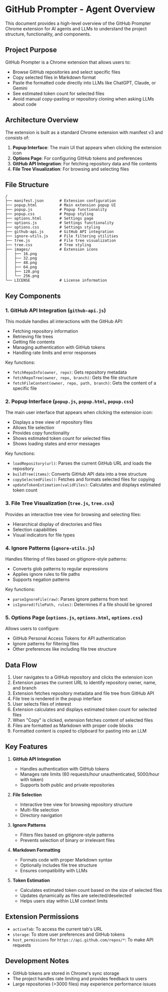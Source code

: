 # GitHub Prompter - Agent Overview

This document provides a high-level overview of the GitHub Prompter Chrome extension for AI agents and LLMs to understand the project structure, functionality, and components.

## Project Purpose

GitHub Prompter is a Chrome extension that allows users to:
- Browse GitHub repositories and select specific files
- Copy selected files in Markdown format
- Paste the formatted code directly into LLMs like ChatGPT, Claude, or Gemini
- See estimated token count for selected files
- Avoid manual copy-pasting or repository cloning when asking LLMs about code

## Architecture Overview

The extension is built as a standard Chrome extension with manifest v3 and consists of:

1. **Popup Interface**: The main UI that appears when clicking the extension icon
2. **Options Page**: For configuring GitHub tokens and preferences
3. **GitHub API Integration**: For fetching repository data and file contents
4. **File Tree Visualization**: For browsing and selecting files

## File Structure

```
/
├── manifest.json       # Extension configuration
├── popup.html          # Main extension popup UI
├── popup.js            # Popup functionality
├── popup.css           # Popup styling
├── options.html        # Settings page
├── options.js          # Settings functionality
├── options.css         # Settings styling
├── github-api.js       # GitHub API integration
├── ignore-utils.js     # File filtering utilities
├── tree.js             # File tree visualization
├── tree.css            # Tree styling
├── images/             # Extension icons
│   ├── 16.png
│   ├── 32.png
│   ├── 48.png
│   ├── 64.png
│   ├── 128.png
│   └── 256.png
└── LICENSE             # License information
```

## Key Components

### 1. GitHub API Integration (`github-api.js`)

This module handles all interactions with the GitHub API:
- Fetching repository information
- Retrieving file trees
- Getting file contents
- Managing authentication with GitHub tokens
- Handling rate limits and error responses

Key functions:
- `fetchRepoInfo(owner, repo)`: Gets repository metadata
- `fetchRepoTree(owner, repo, branch)`: Gets the file structure
- `fetchFileContent(owner, repo, path, branch)`: Gets the content of a specific file

### 2. Popup Interface (`popup.js`, `popup.html`, `popup.css`)

The main user interface that appears when clicking the extension icon:
- Displays a tree view of repository files
- Allows file selection
- Provides copy functionality
- Shows estimated token count for selected files
- Shows loading states and error messages

Key functions:
- `loadRepository(url)`: Parses the current GitHub URL and loads the repository
- `buildTree(items)`: Converts GitHub API data into a tree structure
- `copySelectedFiles()`: Fetches and formats selected files for copying
- `updateTokenEstimation(validFiles)`: Calculates and displays estimated token count

### 3. File Tree Visualization (`tree.js`, `tree.css`)

Provides an interactive tree view for browsing and selecting files:
- Hierarchical display of directories and files
- Selection capabilities
- Visual indicators for file types

### 4. Ignore Patterns (`ignore-utils.js`)

Handles filtering of files based on gitignore-style patterns:
- Converts glob patterns to regular expressions
- Applies ignore rules to file paths
- Supports negation patterns

Key functions:
- `parseIgnoreFile(raw)`: Parses ignore patterns from text
- `isIgnored(filePath, rules)`: Determines if a file should be ignored

### 5. Options Page (`options.js`, `options.html`, `options.css`)

Allows users to configure:
- GitHub Personal Access Tokens for API authentication
- Ignore patterns for filtering files
- Other preferences like including file tree structure

## Data Flow

1. User navigates to a GitHub repository and clicks the extension icon
2. Extension parses the current URL to identify repository owner, name, and branch
3. Extension fetches repository metadata and file tree from GitHub API
4. File tree is rendered in the popup interface
5. User selects files of interest
6. Extension calculates and displays estimated token count for selected files
7. When "Copy" is clicked, extension fetches content of selected files
8. Files are formatted as Markdown with proper code blocks
9. Formatted content is copied to clipboard for pasting into an LLM

## Key Features

1. **GitHub API Integration**
   - Handles authentication with GitHub tokens
   - Manages rate limits (60 requests/hour unauthenticated, 5000/hour with token)
   - Supports both public and private repositories

2. **File Selection**
   - Interactive tree view for browsing repository structure
   - Multi-file selection
   - Directory navigation

3. **Ignore Patterns**
   - Filters files based on gitignore-style patterns
   - Prevents selection of binary or irrelevant files

4. **Markdown Formatting**
   - Formats code with proper Markdown syntax
   - Optionally includes file tree structure
   - Ensures compatibility with LLMs

5. **Token Estimation**
   - Calculates estimated token count based on the size of selected files
   - Updates dynamically as files are selected/deselected
   - Helps users stay within LLM context limits

## Extension Permissions

- `activeTab`: To access the current tab's URL
- `storage`: To store user preferences and GitHub tokens
- `host_permissions` for `https://api.github.com/repos/*`: To make API requests

## Development Notes

- GitHub tokens are stored in Chrome's sync storage
- The project handles rate limiting and provides feedback to users
- Large repositories (>3000 files) may experience performance issues